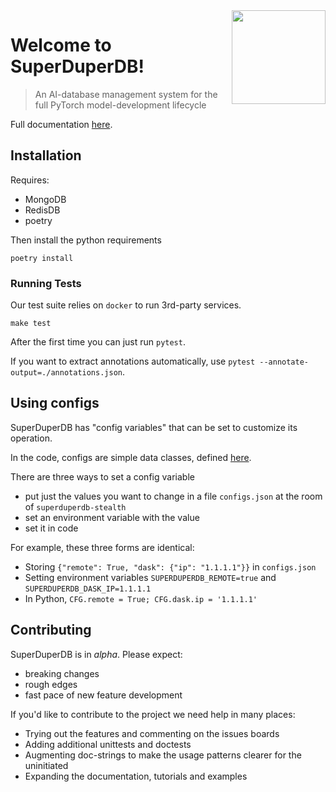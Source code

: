 <a href="https://www.superduperdb.com">
  <img
    src="https://raw.githubusercontent.com/superduperdb/superduperdb-stealth/img/symbol_purple.png"
    width="150"
    align="right"
    />
</a>

# Welcome to SuperDuperDB!

> An AI-database management system for the full PyTorch model-development lifecycle

Full documentation [here](https://superduperdb.github.io/superduperdb).

## Installation

Requires:

- MongoDB
- RedisDB
- poetry

Then install the python requirements

```
poetry install
```

### Running Tests

Our test suite relies on `docker` to run 3rd-party services.

```shell
make test
```

After the first time you can just run `pytest`.

If you want to extract annotations automatically, use `pytest
--annotate-output=./annotations.json`.

## Using configs

SuperDuperDB has "config variables" that can be set to customize its operation.

In the code, configs are simple data classes, defined [here](https://github.com/SuperDuperDB/superduperdb-stealth/blob/main/superduperdb/misc/config.py).

There are three ways to set a config variable

* put just the values you want to change in a file `configs.json` at the room of `superduperdb-stealth`
* set an environment variable with the value
* set it in code

For example, these three forms are identical:

* Storing `{"remote": True, "dask": {"ip": "1.1.1.1"}}` in `configs.json`
* Setting environment variables `SUPERDUPERDB_REMOTE=true` and
  `SUPERDUPERDB_DASK_IP=1.1.1.1`
* In Python, `CFG.remote = True; CFG.dask.ip = '1.1.1.1'`

## Contributing

SuperDuperDB is in *alpha*. Please expect:

- breaking changes
- rough edges
- fast pace of new feature development

If you'd like to contribute to the project we need help in many places:

- Trying out the features and commenting on the issues boards
- Adding additional unittests and doctests
- Augmenting doc-strings to make the usage patterns clearer for the uninitiated
- Expanding the documentation, tutorials and examples

